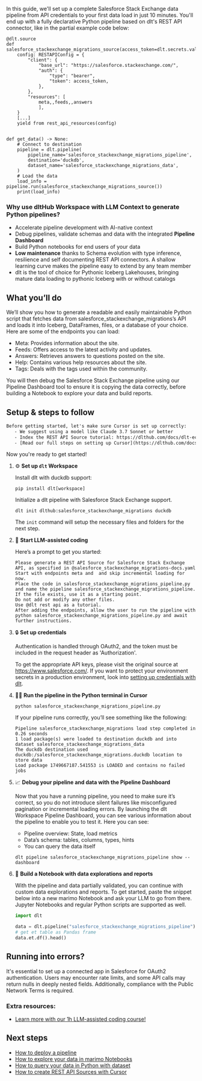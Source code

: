 In this guide, we'll set up a complete Salesforce Stack Exchange data pipeline from API credentials to your first data load in just 10 minutes. You'll end up with a fully declarative Python pipeline based on dlt's REST API connector, like in the partial example code below:

```python-outcome
@dlt.source
def salesforce_stackexchange_migrations_source(access_token=dlt.secrets.value):
    config: RESTAPIConfig = {
        "client": {
            "base_url": "https://salesforce.stackexchange.com/",
            "auth": {
                "type": "bearer",
                "token": access_token,
            },
        },
        "resources": [
            meta,,feeds,,answers
            ],
    }
    [...]
    yield from rest_api_resources(config)


def get_data() -> None:
    # Connect to destination
    pipeline = dlt.pipeline(
        pipeline_name='salesforce_stackexchange_migrations_pipeline',
        destination='duckdb',
        dataset_name='salesforce_stackexchange_migrations_data', 
    )
    # Load the data
    load_info = pipeline.run(salesforce_stackexchange_migrations_source())
    print(load_info) 
```

### Why use dltHub Workspace with LLM Context to generate Python pipelines?

- Accelerate pipeline development with AI-native context
- Debug pipelines, validate schemas and data with the integrated **Pipeline Dashboard**
- Build Python notebooks for end users of your data
- **Low maintenance** thanks to Schema evolution with type inference, resilience and self documenting REST API connectors. A shallow learning curve makes the pipeline easy to extend by any team member
- dlt is the tool of choice for Pythonic Iceberg Lakehouses, bringing mature data loading to pythonic Iceberg with or without catalogs

## What you’ll do

We’ll show you how to generate a readable and easily maintainable Python script that fetches data from salesforce_stackexchange_migrations’s API and loads it into Iceberg, DataFrames, files, or a database of your choice. Here are some of the endpoints you can load:

- Meta: Provides information about the site.
- Feeds: Offers access to the latest activity and updates.
- Answers: Retrieves answers to questions posted on the site.
- Help: Contains various help resources about the site.
- Tags: Deals with the tags used within the community.

You will then debug the Salesforce Stack Exchange pipeline using our Pipeline Dashboard tool to ensure it is copying the data correctly, before building a Notebook to explore your data and build reports.

## Setup & steps to follow

```default
Before getting started, let's make sure Cursor is set up correctly:
   - We suggest using a model like Claude 3.7 Sonnet or better
   - Index the REST API Source tutorial: https://dlthub.com/docs/dlt-ecosystem/verified-sources/rest_api/ and add it to context as **@dlt rest api**
   - [Read our full steps on setting up Cursor](https://dlthub.com/docs/dlt-ecosystem/llm-tooling/cursor-restapi#23-configuring-cursor-with-documentation)
```

Now you're ready to get started!

1. ⚙️ **Set up `dlt` Workspace**
    
    Install dlt with duckdb support:
    ```shell
    pip install dlt[workspace]
    ```

    Initialize a dlt pipeline with Salesforce Stack Exchange support.
    ```shell
    dlt init dlthub:salesforce_stackexchange_migrations duckdb
    ```

    The `init` command will setup the necessary files and folders for the next step.
    
2. 🤠 **Start LLM-assisted coding**
    
    Here’s a prompt to get you started:
    
    ```prompt
    Please generate a REST API Source for Salesforce Stack Exchange API, as specified in @salesforce_stackexchange_migrations-docs.yaml 
    Start with endpoints meta and  and skip incremental loading for now. 
    Place the code in salesforce_stackexchange_migrations_pipeline.py and name the pipeline salesforce_stackexchange_migrations_pipeline. 
    If the file exists, use it as a starting point. 
    Do not add or modify any other files. 
    Use @dlt rest api as a tutorial. 
    After adding the endpoints, allow the user to run the pipeline with python salesforce_stackexchange_migrations_pipeline.py and await further instructions.
    ```

    
3. 🔒 **Set up credentials** 
    
    Authentication is handled through OAuth2, and the token must be included in the request header as 'Authorization'.
    
    To get the appropriate API keys, please visit the original source at https://www.salesforce.com/.
    If you want to protect your environment secrets in a production environment, look into [setting up credentials with dlt](https://dlthub.com/docs/walkthroughs/add_credentials).
    
4. 🏃‍♀️ **Run the pipeline in the Python terminal in Cursor**
    
    ```shell
    python salesforce_stackexchange_migrations_pipeline.py
    ```
    
    If your pipeline runs correctly, you’ll see something like the following:
    
    ```shell
    Pipeline salesforce_stackexchange_migrations load step completed in 0.26 seconds
    1 load package(s) were loaded to destination duckdb and into dataset salesforce_stackexchange_migrations_data
    The duckdb destination used duckdb:/salesforce_stackexchange_migrations.duckdb location to store data
    Load package 1749667187.541553 is LOADED and contains no failed jobs
    ```
    
5. 📈 **Debug your pipeline and data with the Pipeline Dashboard**

    Now that you have a running pipeline, you need to make sure it’s correct, so you do not introduce silent failures like misconfigured pagination or incremental loading errors. By launching the dlt Workspace Pipeline Dashboard, you can see various information about the pipeline to enable you to test it. Here you can see:
    - Pipeline overview: State, load metrics
    - Data’s schema: tables, columns, types, hints
    - You can query the data itself
    
    ```shell
    dlt pipeline salesforce_stackexchange_migrations_pipeline show --dashboard
    ```
    
6. 🐍 **Build a Notebook with data explorations and reports**

    With the pipeline and data partially validated, you can continue with custom data explorations and reports. To get started, paste the snippet below into a new marimo Notebook and ask your LLM to go from there. Jupyter Notebooks and regular Python scripts are supported as well.

    
    ```python
    import dlt

   data = dlt.pipeline("salesforce_stackexchange_migrations_pipeline").dataset()
   # get et table as Pandas frame
   data.et.df().head()
    ```

## Running into errors?

It's essential to set up a connected app in Salesforce for OAuth2 authentication. Users may encounter rate limits, and some API calls may return nulls in deeply nested fields. Additionally, compliance with the Public Network Terms is required.

### Extra resources:

- [Learn more with our 1h LLM-assisted coding course!](https://www.youtube.com/watch?v=GGid70rnJuM)

## Next steps

- [How to deploy a pipeline](https://dlthub.com/docs/walkthroughs/deploy-a-pipeline)
- [How to explore your data in marimo Notebooks](https://dlthub.com/docs/general-usage/dataset-access/marimo)
- [How to query your data in Python with dataset](https://dlthub.com/docs/general-usage/dataset-access/dataset)
- [How to create REST API Sources with Cursor](https://dlthub.com/docs/dlt-ecosystem/llm-tooling/cursor-restapi)